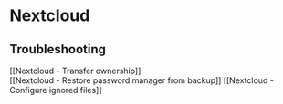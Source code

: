 # Nextcloud
## Troubleshooting
 
 [[Nextcloud - Transfer ownership]]  
 [[Nextcloud - Restore password manager from backup]]
 [[Nextcloud - Configure ignored files]]